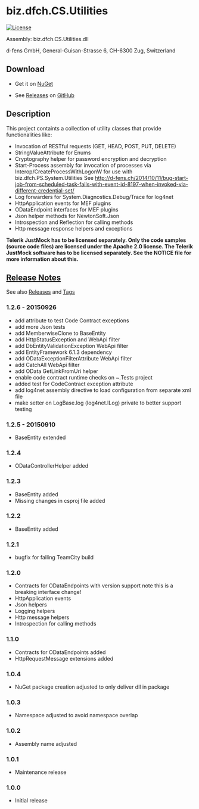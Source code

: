# biz.dfch.CS.Utilities
[![License](https://img.shields.io/badge/license-Apache%20License%202.0-blue.svg)](https://github.com/dfch/biz.dfch.CS.System.Utilities/blob/master/LICENSE)

Assembly: biz.dfch.CS.Utilities.dll

d-fens GmbH, General-Guisan-Strasse 6, CH-6300 Zug, Switzerland

## Download

* Get it on [NuGet](https://www.nuget.org/packages/biz.dfch.CS.System.Utilities/)

* See [Releases](https://github.com/dfch/biz.dfch.CS.System.Utilities/releases) on [GitHub](https://github.com/dfch/biz.dfch.CS.System.Utilities)

## Description

This project containts a collection of utility classes that provide functionalities like:

* Invocation of RESTful requests (GET, HEAD, POST, PUT, DELETE)
* StringValueAttribute for Enums
* Cryptography helper for password encryption and decryption
* Start-Process assembly for invocation of processes via Interop/CreateProcessWithLogonW for use with biz.dfch.PS.System.Utilities
  See http://d-fens.ch/2014/10/11/bug-start-job-from-scheduled-task-fails-with-event-id-8197-when-invoked-via-different-credential-set/
* Log forwarders for System.Diagnostics.Debug/Trace for log4net
* HttpApplication events for MEF plugins
* ODataEndpoint interfaces for MEF plugins
* Json helper methods for NewtonSoft.Json
* Introspection and Reflection for calling methods
* Http message response helpers and exceptions

**Telerik JustMock has to be licensed separately. Only the code samples (source code files) are licensed under the Apache 2.0 license. The Telerik JustMock software has to be licensed separately. See the NOTICE file for more information about this.**

## [Release Notes](https://github.com/dfch/biz.dfch.CS.System.Utilities/releases)

See also [Releases](https://github.com/dfch/biz.dfch.CS.System.Utilities/releases) and [Tags](https://github.com/dfch/biz.dfch.CS.System.Utilities/tags)

### 1.2.6 - 20150926

* add attribute to test Code Contract exceptions
* add more Json tests
* add MemberwiseClone to BaseEntity
* add HttpStatusException and WebApi filter
* add DbEntityValidationException WebApi filter
* add EntityFramework 6.1.3 dependency
* add ODataExceptionFilterAttribute WebApi filter
* add CatchAll WebApi filter
* add OData GetLinkFromUri helper
* enable code contract runtime checks on ~.Tests project
* added test for CodeContract exception attribute
* add log4net assembly directive to load configuration from separate xml file
* make setter on LogBase.log (log4net.ILog) private to better support testing

### 1.2.5 - 20150910

* BaseEntity extended

### 1.2.4

* ODataControllerHelper added

### 1.2.3

* BaseEntity added
* Missing changes in csproj file added

### 1.2.2

* BaseEntity added

### 1.2.1

* bugfix for failing TeamCity build

### 1.2.0

* Contracts for ODataEndpoints with version support note this is a breaking interface change!
* HttpApplication events
* Json helpers
* Logging helpers
* Http message helpers
* Introspection for calling methods

### 1.1.0

* Contracts for ODataEndpoints added
* HttpRequestMessage extensions added

### 1.0.4

* NuGet package creation adjusted to only deliver dll in package

### 1.0.3

* Namespace adjusted to avoid namespace overlap

### 1.0.2

* Assembly name adjusted

### 1.0.1

* Maintenance release

### 1.0.0

* Initial release
